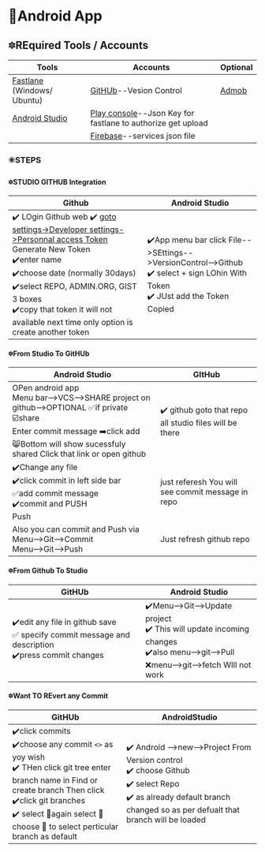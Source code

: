 # 🍍Android App
## 🔯REquired Tools / Accounts
|Tools|Accounts|Optional|
|---|---|---|
|[Fastlane](https://fastlane.tools/) (Windows/ Ubuntu) |[GitHUb]()--Vesion Control |[Admob]()|
|[Android Studio]() |[Play console]()--Json Key for fastlane to authorize get upload| |
| |[Firebase]()--services json file | |

### ✳️STEPS
#### 🔯STUDIO GITHUB Integration
| Github | Android Studio |
|---|---|
|:heavy_check_mark: LOgin Github web :heavy_check_mark: [goto settings->Developer settings->Personnal access Token](https://github.com/settings/tokens) Generate New Token<br/> :heavy_check_mark:enter name<br/> :heavy_check_mark:choose date (normally 30days)<br/> :heavy_check_mark:select REPO, ADMIN.ORG, GIST 3 boxes<br/>:heavy_check_mark:copy that token it will not available next time only option is create another token<br/>|:heavy_check_mark:App menu bar click File-->SEttings-->VersionControl-->Github<br/> :heavy_check_mark: select + sign LOhin With Token<br/> :heavy_check_mark: JUst add the Token Copied <br/>|
#### 🔯From Studio To GitHUb
|Android Studio| GItHub|
|---|---|
|OPen android app<br/>Menu bar-->VCS-->SHARE project on github-->OPTIONAL ✅if private ☑️share<br/>Enter commit message ➡️click add<br/> 😸Bottom will show sucessfuly shared Click that link or open github| :heavy_check_mark: github goto that repo all studio files will be there |
|:heavy_check_mark:Change any file <br/>:heavy_check_mark:click commit in left side bar<br/> ✅add commit message<br/> ✔️commit and PUSH<br/>Push<br/>|just referesh You will see commit message in repo|
|Also you can commit and Push via <br/>Menu-->Git-->Commit<br/>Menu-->Git-->Push<br/>|Just refresh github repo|

#### 🔯From Github To Studio

|GitHUb|Android Studio|
|---|---|
|:heavy_check_mark:edit any file in github save<br/>✅ specify commit message and description<br/>:heavy_check_mark:press commit changes<br/>|✔️Menu-->Git-->Update project <br/>:heavy_check_mark: This will update incoming changes<br/>:heavy_check_mark:also menu-->git-->Pull<br/> :x:menu-->git-->fetch WIll not work<br/>|

#### 🔯Want TO REvert any Commit
|GitHUb|AndroidStudio|
|---|---|
|:heavy_check_mark:click commits<br/>:heavy_check_mark:choose any commit ```<>``` as yoy wish<br/>:heavy_check_mark: THen click git tree enter branch name in Find or create branch Then click<br/>:heavy_check_mark:click git branches <br/>:heavy_check_mark: select 🔄again select 🔄 choose 🔽 to select perticular branch as default<br/>| :heavy_check_mark: Android -->new-->Project From Version control<br/> :heavy_check_mark: choose Github <br/> :heavy_check_mark: select Repo<br/>:heavy_check_mark: as already default branch changed so as per defualt that branch will be loaded|




